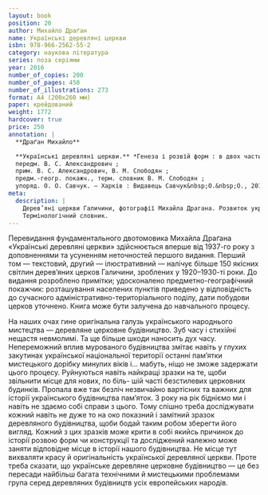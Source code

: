```yaml
---
layout: book
position: 20
author: Михайло Драґан
name: Українські деревляні церкви
isbn: 978-966-2562-55-2
category: наукова література
series: поза серіями
year: 2016
number_of_copies: 200
number_of_pages: 450
number_of_illustrations: 273
format: А4 (200х260 мм)
paper: крейдований
weight: 1772
hardcover: true
price: 250
annotation: |
  **Драґан Михайло**

  **Українські деревляні церкви.** *Генеза і розвій форм : в двох частинах* / Михайло Драґан ;
  передм. В. С. Александрович ;
  прим. В. С. Александрович, В. М. Слободян ;
  предм.-геогр. покажч., терм. словник В. М. Слободян ;
  упоряд. О. О. Савчук. — Харків : Видавець Савчук&nbsp;О.&nbsp;О., 2016. — 2-ге вид., стереотипне. — 450 с. : 273 іл.
meta:
  description: |
    Дерев’яні церкви Галичини, фотографії Михайла Драгана. Розвиток українського церковного будівництва.
    Термінологічний словник.
---
```


Перевидання фундаментального двотомовика Михайла Драґана «Українські деревляні церкви» здійснюється вперше
від 1937-го року з доповненнями та усуненням неточностей першого видання. Перший том — текстовий,
другий — ілюстративний — налічує більше 150 якісних світлин дерев’яних церков Галичини, зроблених у
1920–1930-ті роки. До видання розроблено примітки; удосконалено предметно-географічний покажчик: розташування
населених пунктів приведено у відповідність до сучасного адміністративно-територіального поділу, дати побудови
церков уточнено. Книга може бути залучена до навчального процесу.

На наших очах гине оригінальна галузь українського народнього мистецтва — деревляне церковне будівництво. Зуб часу і стихійні нещастя невмолимі. Та ще більше шкоди наносить дух часу. Непереможний вплив мурованого будівництва змітає навіть у глухих закутинах української національної території останні пам’ятки мистецького дорібку минулих віків і... мабуть, ніщо не зможе задержати цього процесу. Руйнуються навіть найкращі зразки на те, щоби звільнити місце для нових, по біль-
шій часті безстилевих церковних будинків. Пропала вже так безліч незвичайно вартісних та важних для історії українського будівництва пам’яток. З року на рік бідніємо ми і навіть не здаємо собі справи з цього.
Тому спішно треба досліджувати кожний навіть не дуже то на око показний і замітний зразок деревляного будівництва, щоби бодай таким робом зберегти його вигляд. Кожний з цих зразків може крити в собі якийсь причинок до історії розвою форм чи конструкції та досліджений належно може заняти відповідне місце в історії нашого будівництва.
Не місце тут вихваляти красу й оригінальність української деревляної церкви. Проте треба сказати, що українське деревляне церковне будівництво — це без пересади найбільш багата технічними й мистецькими проблемами група серед деревляних будівництв усіх европейських народів. 
